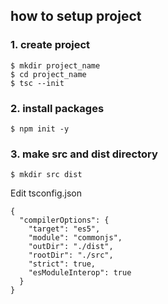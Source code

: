 ## how to setup project
### 1. create project
```
$ mkdir project_name
$ cd project_name
$ tsc --init
```
### 2. install packages
```
$ npm init -y
```
### 3. make src and dist directory
```
$ mkdir src dist
```
Edit tsconfig.json
```
{
  "compilerOptions": {
    "target": "es5",
    "module": "commonjs",
    "outDir": "./dist",
    "rootDir": "./src",
    "strict": true,
    "esModuleInterop": true
  }
}
```
